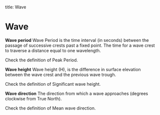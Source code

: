 title: Wave

# Wave

**Wave period**
Wave Period is the time interval (in seconds) between the passage of successive crests past a fixed point. The time for a wave crest to traverse a distance equal to one wavelength. 

Check the definition of Peak Period. 

**Wave height** 
Wave height (H), is the difference in surface elevation between the wave crest and the previous wave trough. 

Check the definition of Significant wave height. 

**Wave direction**
The direction from which a wave approaches (degrees clockwise from True North). 

Check the definition of Mean wave direction. 
